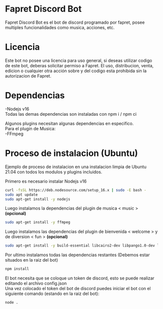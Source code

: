 # Fapret Discord Bot
 Fapret Discord Bot es el bot de discord programado por fapret, posee multiples funcionalidades como musica, acciones, etc.
# Licencia
 Este bot no posee una licencia para uso general, si deseas utilizar codigo de este bot, deberas solicitar permiso a Fapret.
 El uso, distribucion, venta, edicion o cualquier otra acción sobre y del codigo esta prohibida sin la autorizacion de Fapret.
# Dependencias
 -Nodejs v16  
 Todas las demas dependencias son instaladas con npm i / npm ci  

 Algunos plugins necesitan algunas dependencias en especifico.    
 Para el plugin de Musica:  
 -FFmpeg

# Proceso de instalacion (Ubuntu)
 Ejemplo de proceso de instalacion en una instalacion limpia de Ubuntu 21.04 con todos los modulos y plugins incluidos.  

 Primero es necesario instalar Nodejs v16
 ```sh
curl -fsSL https://deb.nodesource.com/setup_16.x | sudo -E bash -
sudo apt update
sudo apt-get install -y nodejs
 ```

 Luego instalamos la dependencias del plugin de musica < music > **(opcional)**
 ```sh
sudo apt-get install -y ffmpeg
 ```

 Luego instalamos las dependencias del plugin de bienvenida < welcome > y de diversion < fun > **(opcional)**
 ```sh
sudo apt-get install -y build-essential libcairo2-dev libpango1.0-dev libjpeg-dev libgif-dev librsvg2-dev
 ```

 Por ultimo instalamos todas las dependencias restantes (Debemos estar situados en la raiz del bot)
 ```sh
npm install
 ```

 El bot necesita que se coloque un token de discord, esto se puede realizar editando el archivo config.json  
 Una vez colocado el token del bot de discord puedes iniciar el bot con el siguiente comando (estando en la raiz del bot):
  ```sh
node .
 ```